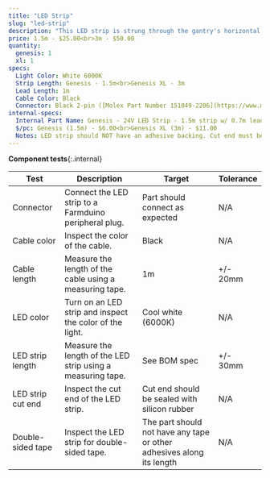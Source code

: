 ```yaml
---
title: "LED Strip"
slug: "led-strip"
description: "This LED strip is strung through the gantry's horizontal cable carrier supports so that you can light up your garden at night to show friends or for easy harvesting. Please note: this is not a grow light."
price: 1.5m - $25.00<br>3m - $50.00
quantity:
  genesis: 1
  xl: 1
specs:
  Light Color: White 6000K
  Strip Length: Genesis - 1.5m<br>Genesis XL - 3m
  Lead Length: 1m
  Cable Color: Black
  Connector: Black 2-pin ([Molex Part Number 151049-2206](https://www.molex.com/molex/products/datasheet.jsp?part=active/1510492206_CRIMP_HOUSINGS.xml))
internal-specs:
  Internal Part Name: Genesis - 24V LED Strip - 1.5m strip w/ 0.7m lead<br>Genesis XL - 24V LED Strip - 3.0m strip w/ 0.7m lead
  $/pc: Genesis (1.5m) - $6.00<br>Genesis XL (3m) - $11.00
  Notes: LED strip should NOT have an adhesive backing. Cut end must be dipped in silicon to seal.
---
```


**Component tests**{:.internal}

|Test         |Description  |Target       |Tolerance    |
|-------------|-------------|-------------|-------------|
|Connector    |Connect the LED strip to a Farmduino peripheral plug.|Part should connect as expected|N/A
|Cable color  |Inspect the color of the cable.|Black|N/A
|Cable length |Measure the length of the cable using a measuring tape.|1m|+/- 20mm
|LED color    |Turn on an LED strip and inspect the color of the light.|Cool white (6000K)|N/A
|LED strip length|Measure the length of the LED strip using a measuring tape.|See BOM spec|+/- 30mm
|LED strip cut end|Inspect the cut end of the LED strip.|Cut end should be sealed with silicon rubber|N/A
|Double-sided tape|Inspect the LED strip for double-sided tape.|The part should not have any tape or other adhesives along its length|N/A